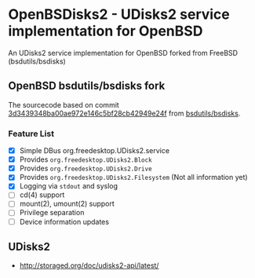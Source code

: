 # OpenBSDisks2 - UDisks2 service implementation for OpenBSD
An UDisks2 service implementation for OpenBSD forked from FreeBSD (bsdutils/bsdisks)

## OpenBSD bsdutils/bsdisks fork

The sourcecode based on commit [3d3439348ba00ae972e146c5bf28cb42949e24f](https://foss.heptapod.net/bsdutils/bsdisks/-/commit/93d3439348ba00ae972e146c5bf28cb42949e24f) from [bsdutils/bsdisks](https://foss.heptapod.net/bsdutils/bsdisks).

### Feature List
 - [x] Simple DBus org.freedesktop.UDisks2.service
 - [X] Provides `org.freedesktop.UDisks2.Block`
 - [X] Provides `org.freedesktop.UDisks2.Drive`
 - [X] Provides `org.freedesktop.UDisks2.Filesystem` (Not all information yet)
 - [X] Logging via `stdout` and syslog
 - [ ] cd(4) support
 - [ ] mount(2), umount(2) support
 - [ ] Privilege separation
 - [ ] Device information updates

## UDisks2

- http://storaged.org/doc/udisks2-api/latest/
